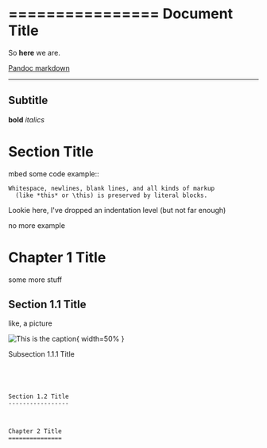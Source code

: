 [//]: # (title=Hello world)
[//]: # (tags=ta,gs)


================
 Document Title
================

So __here__ we are.  

[Pandoc markdown](https://pandoc.org/MANUAL.html#pandocs-markdown)

----------
 Subtitle
----------

**bold**
*italics*



Section Title
=============


mbed some code example::

    Whitespace, newlines, blank lines, and all kinds of markup
      (like *this* or \this) is preserved by literal blocks.
  Lookie here, I've dropped an indentation level
  (but not far enough)

no more example

Chapter 1 Title
===============

some more stuff

Section 1.1 Title
-----------------

like, a picture

![This is the caption](/assets/images/blash.jpg "This is the alt text"){ width=50% }

Subsection 1.1.1 Title
~~~~~~~~~~~~~~~~~~~~~~




Section 1.2 Title
-----------------



Chapter 2 Title
===============

